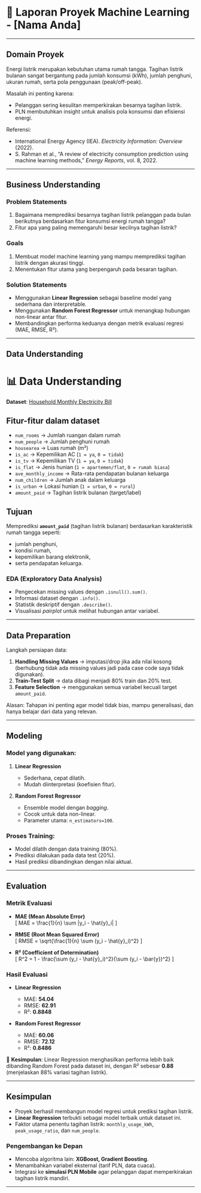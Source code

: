 # 📑 Laporan Proyek Machine Learning - [Nama Anda]  

---

## Domain Proyek  
Energi listrik merupakan kebutuhan utama rumah tangga. Tagihan listrik bulanan sangat bergantung pada jumlah konsumsi (kWh), jumlah penghuni, ukuran rumah, serta pola penggunaan (peak/off-peak).  

Masalah ini penting karena:  
- Pelanggan sering kesulitan memperkirakan besarnya tagihan listrik.  
- PLN membutuhkan insight untuk analisis pola konsumsi dan efisiensi energi.  

Referensi:  
- International Energy Agency (IEA). *Electricity Information: Overview* (2022).  
- S. Rahman et al., “A review of electricity consumption prediction using machine learning methods,” *Energy Reports*, vol. 8, 2022.  

---

## Business Understanding  

### Problem Statements  
1. Bagaimana memprediksi besarnya tagihan listrik pelanggan pada bulan berikutnya berdasarkan fitur konsumsi energi rumah tangga?  
2. Fitur apa yang paling memengaruhi besar kecilnya tagihan listrik?  

### Goals  
1. Membuat model machine learning yang mampu memprediksi tagihan listrik dengan akurasi tinggi.  
2. Menentukan fitur utama yang berpengaruh pada besaran tagihan.  

### Solution Statements  
- Menggunakan **Linear Regression** sebagai baseline model yang sederhana dan interpretable.  
- Menggunakan **Random Forest Regressor** untuk menangkap hubungan non-linear antar fitur.  
- Membandingkan performa keduanya dengan metrik evaluasi regresi (MAE, RMSE, R²).  

---

## Data Understanding  

# 📊 Data Understanding

**Dataset**: [Household Monthly Electricity Bill](https://www.kaggle.com/datasets/gireeshs/household-monthly-electricity-bill?resource=download)

## Fitur-fitur dalam dataset

- `num_rooms` → Jumlah ruangan dalam rumah  
- `num_people` → Jumlah penghuni rumah  
- `housearea` → Luas rumah (m²)  
- `is_ac` → Kepemilikan AC (`1 = ya`, `0 = tidak`)  
- `is_tv` → Kepemilikan TV (`1 = ya`, `0 = tidak`)  
- `is_flat` → Jenis hunian (`1 = apartemen/flat`, `0 = rumah biasa`)  
- `ave_monthly_income` → Rata-rata pendapatan bulanan keluarga  
- `num_children` → Jumlah anak dalam keluarga  
- `is_urban` → Lokasi hunian (`1 = urban`, `0 = rural`)  
- `amount_paid` → Tagihan listrik bulanan (target/label)  

## Tujuan

Memprediksi **`amount_paid`** (tagihan listrik bulanan) berdasarkan karakteristik rumah tangga seperti:  
- jumlah penghuni,  
- kondisi rumah,  
- kepemilikan barang elektronik,  
- serta pendapatan keluarga.


### EDA (Exploratory Data Analysis)  
- Pengecekan missing values dengan `.isnull().sum()`.  
- Informasi dataset dengan `.info()`.  
- Statistik deskriptif dengan `.describe()`.  
- Visualisasi *pairplot* untuk melihat hubungan antar variabel.  

---

## Data Preparation  
Langkah persiapan data:  
1. **Handling Missing Values** → imputasi/drop jika ada nilai kosong (berhubung tidak ada missing values jadi pada case code saya tidak digunakan).  
2. **Train-Test Split** → data dibagi menjadi 80% train dan 20% test.  
3. **Feature Selection** → menggunakan semua variabel kecuali target `amount_paid`.  

Alasan: Tahapan ini penting agar model tidak bias, mampu generalisasi, dan hanya belajar dari data yang relevan.  

---

## Modeling  

### Model yang digunakan:  
1. **Linear Regression**  
   - Sederhana, cepat dilatih.  
   - Mudah diinterpretasi (koefisien fitur).  

2. **Random Forest Regressor**  
   - Ensemble model dengan *bagging*.  
   - Cocok untuk data non-linear.  
   - Parameter utama: `n_estimators=100`.  

### Proses Training:  
- Model dilatih dengan data training (80%).  
- Prediksi dilakukan pada data test (20%).  
- Hasil prediksi dibandingkan dengan nilai aktual.  

---

## Evaluation  

### Metrik Evaluasi  
- **MAE (Mean Absolute Error)**  
  \[
  MAE = \frac{1}{n} \sum |y_i - \hat{y}_i|
  \]  

- **RMSE (Root Mean Squared Error)**  
  \[
  RMSE = \sqrt{\frac{1}{n} \sum (y_i - \hat{y}_i)^2}
  \]  

- **R² (Coefficient of Determination)**  
  \[
  R^2 = 1 - \frac{\sum (y_i - \hat{y}_i)^2}{\sum (y_i - \bar{y})^2}
  \]  

### Hasil Evaluasi  
- **Linear Regression**  
  - MAE: **54.04**  
  - RMSE: **62.91**  
  - R²: **0.8848**  

- **Random Forest Regressor**  
  - MAE: **60.06**  
  - RMSE: **72.12**  
  - R²: **0.8486**  

📌 **Kesimpulan**: Linear Regression menghasilkan performa lebih baik dibanding Random Forest pada dataset ini, dengan R² sebesar **0.88** (menjelaskan 88% variasi tagihan listrik).  

---

## Kesimpulan  
- Proyek berhasil membangun model regresi untuk prediksi tagihan listrik.  
- **Linear Regression** terbukti sebagai model terbaik untuk dataset ini.  
- Faktor utama penentu tagihan listrik: `monthly_usage_kWh`, `peak_usage_ratio`, dan `num_people`.  

### Pengembangan ke Depan  
- Mencoba algoritma lain: **XGBoost, Gradient Boosting**.  
- Menambahkan variabel eksternal (tarif PLN, data cuaca).  
- Integrasi ke **simulasi PLN Mobile** agar pelanggan dapat memperkirakan tagihan listrik mandiri.  

---
